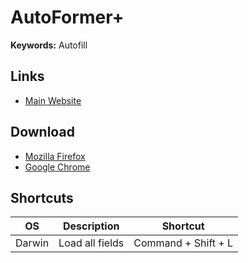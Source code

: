 # AutoFormer+

**Keywords:** Autofill

## Links

- [Main Website](http://firefoxer.ru)

## Download

- [Mozilla Firefox](https://addons.mozilla.org/en-US/firefox/addon/autoformer/)
- [Google Chrome](https://chrome.google.com/webstore/detail/autoformer%2B/cjefgijpbofijpnfpncbjajignkcbbod)

## Shortcuts

| OS     | Description     | Shortcut            |
| ------ | --------------- | ------------------- |
| Darwin | Load all fields | Command + Shift + L |
